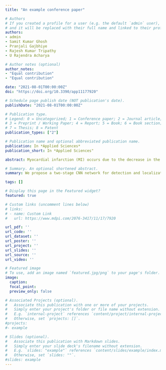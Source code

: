 ```yaml
---
title: "An example conference paper"

# Authors
# If you created a profile for a user (e.g. the default `admin` user), write the username (folder name) here 
# and it will be replaced with their full name and linked to their profile.
authors:
- admin
- Samit Kumar Ghosh
- Pranjali Gajbhiye
- Rajesh Kumar Tripathy
- U Rajendra Acharya

# Author notes (optional)
author_notes:
- "Equal contribution"
- "Equal contribution"

date: "2021-08-01T00:00:00Z"
doi: "https://doi.org/10.3390/app11177920"

# Schedule page publish date (NOT publication's date).
publishDate: "2021-08-01T00:00:00Z"

# Publication type.
# Legend: 0 = Uncategorized; 1 = Conference paper; 2 = Journal article;
# 3 = Preprint / Working Paper; 4 = Report; 5 = Book; 6 = Book section;
# 7 = Thesis; 8 = Patent
publication_types: ["2"]

# Publication name and optional abbreviated publication name.
publication: In *Applied Sciences*
publication_short: In *Applied Sciences"

abstract: Myocardial infarction (MI) occurs due to the decrease in the blood flow into one part of the heart, and it further causes damage to the heart muscle. The 12-channel electrocardiogram (ECG) has been widely used to detect and localize MI pathology in clinical studies. The vectorcardiogram (VCG) is a 3-channel recording system used to measure the heart’s electrical activity in sagittal, transverse, and frontal planes. The VCG signals have advantages over the 12-channel ECG to localize posterior MI pathology. Detection and localization of MI using VCG signals are vital in clinical practice. This paper proposes a multi-channel multi-scale two-stage deep-learning-based approach to detect and localize MI using VCG signals. In the first stage, the multivariate variational mode decomposition (MVMD) decomposes the three-channel-based VCG signal beat into five components along each channel. The multi-channel multi-scale VCG tensor is formulated using the modes of each channel of VCG data, and it is used as the input to the deep convolutional neural network (CNN) to classify MI and normal sinus rhythm (NSR) classes. In the second stage, the multi-class deep CNN is used for the categorization of anterior MI (AMI), anterior-lateral MI (ALMI), anterior-septal MI (ASMI), inferior MI (IMI), inferior-lateral MI (ILMI), inferior-posterior-lateral (IPLMI) classes using MI detected multi-channel multi-scale VCG instances from the first stage. The proposed approach is developed using the VCG data obtained from a public database. The results reveal that the approach has obtained the accuracy, sensitivity, and specificity values of 99.58%, 99.18%, and 99.87%, respectively, for MI detection. Moreover, for MI localization, we have obtained the overall accuracy value of 99.86% in the second stage for our proposed network. The proposed approach has demonstrated superior classification performance compared to the existing VCG signal-based MI detection and localization techniques. View Full-Text

# Summary. An optional shortened abstract.
summary: We propose a two-stage CNN network for detection and localization of Myocardial Infarction via VCG signals.

tags: []

# Display this page in the Featured widget?
featured: true

# Custom links (uncomment lines below)
# links:
# - name: Custom Link
#   url: https://www.mdpi.com/2076-3417/11/17/7920

url_pdf: ''
url_code: ''
url_dataset: ''
url_poster: ''
url_project: ''
url_slides: ''
url_source: ''
url_video: ''

# Featured image
# To use, add an image named `featured.jpg/png` to your page's folder. 
image:
  caption: 
  focal_point: 
  preview_only: false

# Associated Projects (optional).
#   Associate this publication with one or more of your projects.
#   Simply enter your project's folder or file name without extension.
#   E.g. `internal-project` references `content/project/internal-project/index.md`.
#   Otherwise, set `projects: []`.
#projects:
#- example

# Slides (optional).
#   Associate this publication with Markdown slides.
#   Simply enter your slide deck's filename without extension.
#   E.g. `slides: "example"` references `content/slides/example/index.md`.
#   Otherwise, set `slides: ""`.
#slides: example
---
```

